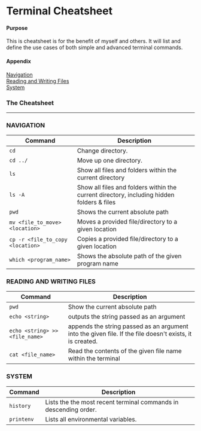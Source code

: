 # Terminal Cheatsheet

#### Purpose

This is cheatsheet is for the benefit of myself and others. It will list and define the use cases of both simple and advanced terminal commands.

#### Appendix

[Navigation](#navigation)<br/>
[Reading and Writing Files](#reading-and-writing-files)<br/>
[System](#system)<br/>

### The Cheatsheet

---

### NAVIGATION

| Command        | Description   | 
| ------------- | ------------- | 
| `cd` | Change directory. |
| `cd ../`| Move up one directory. |
| `ls` | Show all files and folders within the current directory |
| `ls -A` | Show all files and folders within the current directory, including hidden folders & files |
| `pwd` | Shows the current absolute path |
| `mv <file_to_move> <location>` | Moves a provided file/directory to a given location |
| `cp -r <file_to_copy <location>` | Copies a provided file/directory to a given location |
| `which <program_name>` | Shows the absolute path of the given program name |

### READING AND WRITING FILES

| Command        | Description   | 
| ------------- | ------------- | 
| `pwd` | Show the current absolute path |
| `echo <string>`| outputs the string passed as an argument |
| `echo <string> >> <file_name>`| appends the string passed as an argument into the given file. If the file doesn't exists, it is created. |
| `cat <file_name>` | Read the contents of the given file name within the terminal |

### SYSTEM

| Command        | Description   | 
| ------------- | ------------- | 
| `history` | Lists the the most recent terminal commands in descending order. |
| `printenv` | Lists all environmental variables.  |


<!-- | Command        | Description   | 
| ------------- | ------------- | 
| `history"` | Lists the the most recent terminal commands in descending order. |
| `printenv` | Lists all environmental variables.  |
|  -->
